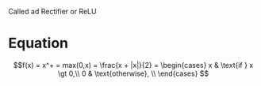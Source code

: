 Called ad Rectifier or ReLU

# Equation

$$f(x) = x^+ = max(0,x) = \frac{x + |x|}{2} = 
\begin{cases}
x & \text{if } x \gt 0,\\
0 & \text{otherwise}, \\
\end{cases}
$$